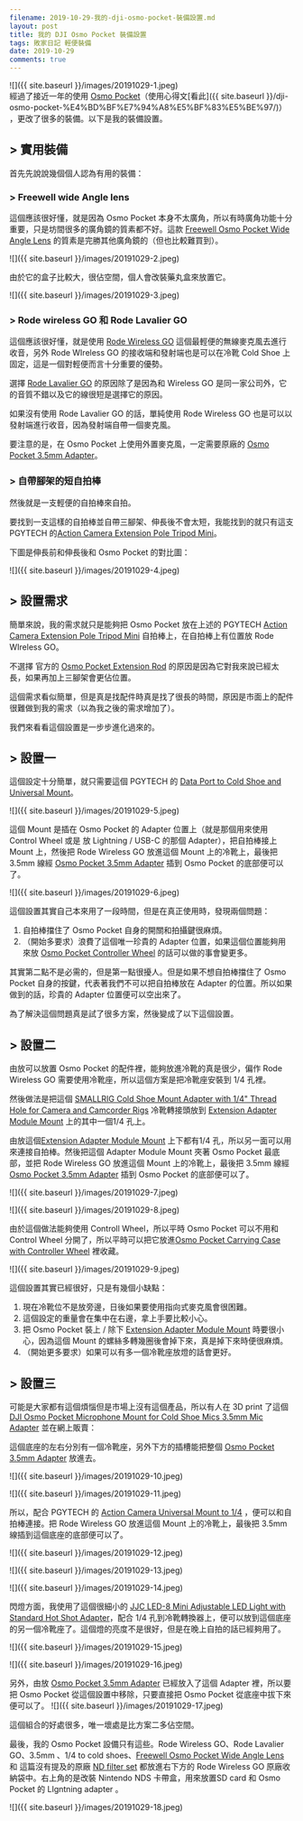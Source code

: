 ```yaml
---
filename: 2019-10-29-我的-dji-osmo-pocket-裝備設置.md
layout: post
title: 我的 DJI Osmo Pocket 裝備設置
tags: 敗家日記 輕便裝備
date: 2019-10-29
comments: true
---
```


![]({{ site.baseurl }}/images/20191029-1.jpeg)  
經過了接近一年的使用 [Osmo Pocket](https://www.dji.com/hk-en/osmo-pocket)（使用心得文[看此]({{ site.baseurl }}/dji-osmo-pocket-%E4%BD%BF%E7%94%A8%E5%BF%83%E5%BE%97/)） ，更改了很多的裝備。以下是我的裝備設置。

## > 實用裝備

首先先說說幾個個人認為有用的裝備：

### > Freewell wide Angle lens

這個應該很好懂，就是因為 Osmo Pocket 本身不太廣角，所以有時廣角功能十分重要，只是坊間很多的廣角鏡的質素都不好。這款 [Freewell Osmo Pocket Wide Angle Lens](https://www.freewellgear.com/dji-osmo-pocket-filters-and-dji-osmo-pocket-accessories/472-dji-osmo-pocket-wide-angle.html) 的質素是完勝其他廣角鏡的（但也比較難買到）。

![]({{ site.baseurl }}/images/20191029-2.jpeg)

由於它的盒子比較大，很佔空間，個人會改裝藥丸盒來放置它。

![]({{ site.baseurl }}/images/20191029-3.jpeg)

### > Rode wireless GO 和 Rode Lavalier GO

這個應該很好懂，就是使用 [Rode Wireless GO](https://www.rode.com/wirelessgo) 這個最輕便的無線麥克風去進行收音，另外 Rode WIreless GO 的接收端和發射端也是可以在冷靴 Cold Shoe 上固定，這是一個對輕便而言十分重要的優勢。

選擇 [Rode Lavalier GO](https://www.rode.com/microphones/lavaliergo) 的原因除了是因為和 Wireless GO 是同一家公司外，它的音質不錯以及它的線很短是選擇它的原因。

如果沒有使用 Rode Lavalier GO 的話，單純使用 Rode Wireless GO 也是可以以發射端進行收音，因為發射端自帶一個麥克風。

要注意的是，在 Osmo Pocket 上使用外置麥克風，一定需要原廠的 [Osmo Pocket 3.5mm Adapter](https://m.dji.com/product/osmo-pocket-3-5mm-adapter)。

### > 自帶腳架的短自拍棒

然後就是一支輕便的自拍棒來自拍。

要找到一支這樣的自拍棒並自帶三腳架、伸長後不會太短，我能找到的就只有這支 PGYTECH  的[Action Camera Extension Pole Tripod Mini](https://www.pgytech.com/collections/for-osmo-pocket/products/pgytech-action-camera-extension-pole-tripod-mini-buy-online)。

下圖是伸長前和伸長後和 Osmo Pocket 的對比圖：

![]({{ site.baseurl }}/images/20191029-4.jpeg)

## > 設置需求

簡單來說，我的需求就只是能夠把 Osmo Pocket 放在上述的 PGYTECH [Action Camera Extension Pole Tripod Mini](https://www.pgytech.com/collections/for-osmo-pocket/products/pgytech-action-camera-extension-pole-tripod-mini-buy-online) 自拍棒上，在自拍棒上有位置放 Rode WIreless GO。

不選擇 官方的 [Osmo Pocket Extension Rod](https://m.dji.com/product/osmo-pocket-extension-rod) 的原因是因為它對我來說已經太長，如果再加上三腳架會更佔位置。

這個需求看似簡單，但是真是找配件時真是找了很長的時間，原因是市面上的配件很難做到我的需求（以為我之後的需求增加了）。

我們來看看這個設置是一步步進化過來的。

## > 設置一

這個設定十分簡單，就只需要這個 PGYTECH 的 [Data Port to Cold Shoe and Universal Mount](https://www.pgytech.com/collections/for-osmo-pocket/products/pgytech-osmo-pocket-data-port-to-cold-shoe-and-universal-mount)。

![]({{ site.baseurl }}/images/20191029-5.jpeg)

這個 Mount 是插在 Osmo Pocket 的 Adapter 位置上（就是那個用來使用 Control Wheel 或是 放 Lightning / USB-C 的那個 Adapter），把自拍棒接上 Mount 上，然後把 Rode Wireless GO 放進這個 Mount 上的冷靴上，最後把 3.5mm 線經 [Osmo Pocket 3.5mm Adapter](https://m.dji.com/product/osmo-pocket-3-5mm-adapter) 插到 Osmo Pocket 的底部便可以了。

![]({{ site.baseurl }}/images/20191029-6.jpeg)

這個設置其實自己本來用了一段時間，但是在真正使用時，發現兩個問題：

1. 自拍棒擋住了 Osmo Pocket 自身的開關和拍攝鍵很麻煩。
2. （開始多要求）浪費了這個唯一珍貴的 Adapter 位置，如果這個位置能夠用來放 [Osmo Pocket Controller Wheel](https://m.dji.com/product/osmo-pocket-controller-wheel) 的話可以做的事會變更多。

其實第二點不是必需的，但是第一點很擾人。但是如果不想自拍棒擋住了 Osmo Pocket 自身的按鍵，代表著我們不可以把自拍棒放在 Adapter 的位置。所以如果做到的話，珍貴的 Adapter 位置便可以空出來了。

為了解決這個問題真是試了很多方案，然後變成了以下這個設置。

## > 設置二

由放可以放置 Osmo Pocket 的配件裡，能夠放進冷靴的真是很少，偏作 Rode Wireless GO 需要使用冷靴座，所以這個方案是把冷靴座安裝到 1/4 孔裡。

然後做法是把這個 [SMALLRIG Cold Shoe Mount Adapter with 1/4" Thread Hole for Camera and Camcorder Rigs](https://www.amazon.com/SMALLRIG-Adapter-Thread-Camera-Camcorder/dp/B00HJFBUCQ) 冷靴轉接頭放到 [Extension Adapter Module Mount](https://www.tvc-mall.com/details/extension-adapter-module-mount-bracket-holder-for-dji-osmo-pocket-black-sku850800919a.html) 上的其中一個1/4 孔上。

由放這個[Extension Adapter Module Mount](https://www.tvc-mall.com/details/extension-adapter-module-mount-bracket-holder-for-dji-osmo-pocket-black-sku850800919a.html) 上下都有1/4 孔，所以另一面可以用來連接自拍棒。然後把這個 Adapter Module Mount 夾著 Osmo Pocket 最底部，並把 Rode Wireless GO 放進這個 Mount 上的冷靴上，最後把 3.5mm 線經 [Osmo Pocket 3.5mm Adapter](https://m.dji.com/product/osmo-pocket-3-5mm-adapter) 插到 Osmo Pocket 的底部便可以了。

![]({{ site.baseurl }}/images/20191029-7.jpeg)

![]({{ site.baseurl }}/images/20191029-8.jpeg)

由於這個做法能夠使用 Controll Wheel，所以平時 Osmo Pocket 可以不用和 Control Wheel 分開了，所以平時可以把它放進[Osmo Pocket Carrying Case with Controller Wheel](https://www.amazon.com/Compatible-Installed-Controller-BonFook-Accessories/dp/B07R56P715) 裡收藏。

![]({{ site.baseurl }}/images/20191029-9.jpeg)

這個設置其實已經很好，只是有幾個小缺點：

1. 現在冷靴位不是放旁邊，日後如果要使用指向式麥克風會很困難。
2. 這個設定的重量會在集中在右邊，拿上手要比較小心。
3. 把 Osmo Pocket 裝上 / 除下 [Extension Adapter Module Mount](https://www.tvc-mall.com/details/extension-adapter-module-mount-bracket-holder-for-dji-osmo-pocket-black-sku850800919a.html) 時要很小心，因為這個 Mount 的螺絲多轉幾圈後會掉下來，真是掉下來時便很麻煩。
4. （開始更多要求）如果可以有多一個冷靴座放燈的話會更好。

## > 設置三

可能是大家都有這個煩惱但是市場上沒有這個產品，所以有人在 3D print 了這個 [DJI Osmo Pocket Microphone Mount for Cold Shoe Mics 3.5mm Mic Adapter](https://www.ebay.com/itm/DJI-OSMO-Pocket-Microphone-Mount-For-Cold-Shoe-Mics-3-5mm-Mic-Adapter-Compatible-/202665012822) 並在網上販賣：

這個底座的左右分別有一個冷靴座，另外下方的插槽能把整個 [Osmo Pocket 3.5mm Adapter](https://m.dji.com/product/osmo-pocket-3-5mm-adapter) 放進去。

![]({{ site.baseurl }}/images/20191029-10.jpeg)

![]({{ site.baseurl }}/images/20191029-11.jpeg)

所以，配合 PGYTECH 的 [Action Camera Universal Mount to 1/4](https://www.pgytech.com/collections/for-osmo-pocket/products/pgytech-action-camera-universal-mount-to-1-4) ，便可以和自拍棒連接。把 Rode Wireless GO 放進這個 Mount 上的冷靴上，最後把 3.5mm 線插到這個底座的底部便可以了。

![]({{ site.baseurl }}/images/20191029-12.jpeg)

![]({{ site.baseurl }}/images/20191029-13.jpeg)

![]({{ site.baseurl }}/images/20191029-14.jpeg)

閃燈方面，我使用了這個很細小的 [JJC LED-8 Mini Adjustable LED Light with Standard Hot Shot Adapter](https://www.amazon.com/JJC-LED-8-Adjustable-Headphone-Camcorder/dp/B00OPY7QDG)，配合 1/4 孔到冷靴轉換器上，便可以放到這個底座的另一個冷靴座了。這個燈的亮度不是很好，但是在晚上自拍的話已經夠用了。

![]({{ site.baseurl }}/images/20191029-15.jpeg)

![]({{ site.baseurl }}/images/20191029-16.jpeg)

另外，由放 [Osmo Pocket 3.5mm Adapter](https://m.dji.com/product/osmo-pocket-3-5mm-adapter) 已經放入了這個 Adapter 裡，所以要把 Osmo Pocket 從這個設置中移除，只要直接把 Osmo Pocket 從底座中拔下來便可以了。
![]({{ site.baseurl }}/images/20191029-17.jpeg)

這個組合的好處很多，唯一壞處是比方案二多佔空間。

最後，我的 Osmo Pocket 設備只有這些。Rode Wireless GO、Rode Lavalier GO、3.5mm 、1/4 to cold shoes、[Freewell Osmo Pocket Wide Angle Lens](https://www.freewellgear.com/dji-osmo-pocket-filters-and-dji-osmo-pocket-accessories/472-dji-osmo-pocket-wide-angle.html) 和 這篇沒有提及的原廠 [ND filter  set](https://m.dji.com/product/osmo-pocket-nd-filters-set) 都放進右下方的 Rode Wireless GO 原廠收納袋中。右上角的是改裝 Nintendo NDS 卡帶盒，用來放置SD card 和 Osmo Pocket 的 LIgntning adapter 。

![]({{ site.baseurl }}/images/20191029-18.jpeg)